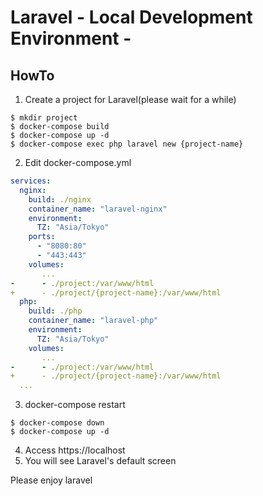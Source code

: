 # Laravel - Local Development Environment -
## HowTo
1. Create a project for Laravel(please wait for a while)

```
$ mkdir project
$ docker-compose build
$ docker-compose up -d
$ docker-compose exec php laravel new {project-name}
```

2. Edit docker-compose.yml

```yml
services:
  nginx:
    build: ./nginx
    container_name: "laravel-nginx"
    environment:
      TZ: "Asia/Tokyo"
    ports:
      - "8080:80"
      - "443:443"
    volumes:
       ...
-      - ./project:/var/www/html
+      - ./project/{project-name}:/var/www/html
  php:
    build: ./php
    container_name: "laravel-php"
    environment:
      TZ: "Asia/Tokyo"
    volumes:
       ...
-      - ./project:/var/www/html
+      - ./project/{project-name}:/var/www/html
  ...
```

3. docker-compose restart
```
$ docker-compose down
$ docker-compose up -d
```

4. Access https://localhost
5. You will see Laravel's default screen

Please enjoy laravel

